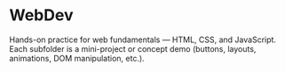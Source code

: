 # WebDev
Hands-on practice for web fundamentals — HTML, CSS, and JavaScript. Each subfolder is a mini-project or concept demo (buttons, layouts, animations, DOM manipulation, etc.).
